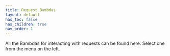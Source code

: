 ```yaml
---
title: Request Bambdas
layout: default
has_toc: false
has_children: true
nav_order: 1
---
```


All the Bambdas for interacting with requests can be found here. Select one from the menu on the left. 